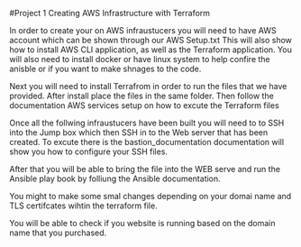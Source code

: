 #Project 1 Creating AWS Infrastructure with Terraform

In order to  create your on AWS infraustucers you will need to have AWS account which can be shown through our AWS Setup.txt
This will also show how to install AWS CLI application, as well as the Terraform application. You will also need to install docker or have linux system to help confire the anisble or if you want to make shnages to the code.

Next you will need to install Terrafrom in order to run the files that we have provided. After install place the files in the same folder. Then follow the documentation	AWS services setup  on how to excute the Terraform files 

Once all the follwing infraustucers have been built you will need to to SSH  into the Jump box which then SSH in to the Web server that has been created. To excute there is the bastion_documentation documentation  will show you how to configure your SSH files.

After that you will be able to bring the file into the WEB serve and run the Ansible play book by folliung the Ansible documentation.

You might to make some smal changes depending on your domai name and TLS certifcates wihtin  the terraform file.

You will be able to check if you website is running based on  the domain name that you purchased.


